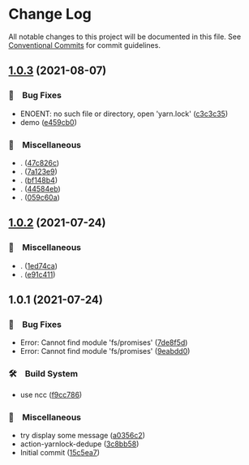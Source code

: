 # Change Log

All notable changes to this project will be documented in this file.
See [Conventional Commits](https://conventionalcommits.org) for commit guidelines.

## [1.0.3](https://github.com/bluelovers/action-yarnlock-dedupe/compare/action-yarnlock-dedupe@1.0.2...action-yarnlock-dedupe@1.0.3) (2021-08-07)


### 🐛　Bug Fixes

* ENOENT: no such file or directory, open 'yarn.lock' ([c3c3c35](https://github.com/bluelovers/action-yarnlock-dedupe/commit/c3c3c35c872d06ee6a186f744a66cdb23c593bbc))
* demo ([e459cb0](https://github.com/bluelovers/action-yarnlock-dedupe/commit/e459cb03d607436f06b8e26c36f5fab82eb1b7f5))


### 🔖　Miscellaneous

* . ([47c826c](https://github.com/bluelovers/action-yarnlock-dedupe/commit/47c826cf04c479da95cb45a76c7dc72029c3e3ee))
* . ([7a123e9](https://github.com/bluelovers/action-yarnlock-dedupe/commit/7a123e90948855a7ac35185d2127f59d2a41d6f9))
* . ([bf148b4](https://github.com/bluelovers/action-yarnlock-dedupe/commit/bf148b4ded710c89d7fd5e3067401eb90a22f962))
* . ([44584eb](https://github.com/bluelovers/action-yarnlock-dedupe/commit/44584eb2809d1af45c8bb7e0145edd5c8d8d6734))
* . ([059c60a](https://github.com/bluelovers/action-yarnlock-dedupe/commit/059c60a6301de6ec6c5281445a6fe6637bf4e493))





## [1.0.2](https://github.com/bluelovers/action-yarnlock-dedupe/compare/action-yarnlock-dedupe@1.0.1...action-yarnlock-dedupe@1.0.2) (2021-07-24)


### 🔖　Miscellaneous

* . ([1ed74ca](https://github.com/bluelovers/action-yarnlock-dedupe/commit/1ed74ca2b6dc0d913c6189dfc22b7b3e8457131e))
* . ([e91c411](https://github.com/bluelovers/action-yarnlock-dedupe/commit/e91c411597243a663c082a831d09402a22387ec6))





## 1.0.1 (2021-07-24)


### 🐛　Bug Fixes

* Error: Cannot find module 'fs/promises' ([7de8f5d](https://github.com/bluelovers/action-yarnlock-dedupe/commit/7de8f5de57fca6f5e3570a39b301a879280401e9))
* Error: Cannot find module 'fs/promises' ([9eabdd0](https://github.com/bluelovers/action-yarnlock-dedupe/commit/9eabdd0bd447e32a3200939f7acd0160e297b1a0))


### 🛠　Build System

* use ncc ([f9cc786](https://github.com/bluelovers/action-yarnlock-dedupe/commit/f9cc786b6ebd8b35d2c371000cc7e0153576f2f5))


### 🔖　Miscellaneous

* try display some message ([a0356c2](https://github.com/bluelovers/action-yarnlock-dedupe/commit/a0356c255fc6501b25f9ae954385ec3ca4ebdfd5))
* action-yarnlock-dedupe ([3c8bb58](https://github.com/bluelovers/action-yarnlock-dedupe/commit/3c8bb58f2a351a2ed8ee7a4668f81ed19f9ac458))
* Initial commit ([15c5ea7](https://github.com/bluelovers/action-yarnlock-dedupe/commit/15c5ea7af27ae4ffef82e383cb2ae1557214808e))
